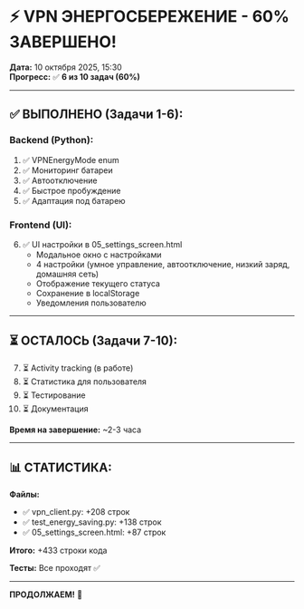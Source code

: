 # ⚡ VPN ЭНЕРГОСБЕРЕЖЕНИЕ - 60% ЗАВЕРШЕНО!

**Дата:** 10 октября 2025, 15:30  
**Прогресс:** ✅ **6 из 10 задач (60%)**

---

## ✅ **ВЫПОЛНЕНО (Задачи 1-6):**

### **Backend (Python):**
1. ✅ VPNEnergyMode enum
2. ✅ Мониторинг батареи
3. ✅ Автоотключение
4. ✅ Быстрое пробуждение
5. ✅ Адаптация под батарею

### **Frontend (UI):**
6. ✅ UI настройки в 05_settings_screen.html
   - Модальное окно с настройками
   - 4 настройки (умное управление, автоотключение, низкий заряд, домашняя сеть)
   - Отображение текущего статуса
   - Сохранение в localStorage
   - Уведомления пользователю

---

## ⏳ **ОСТАЛОСЬ (Задачи 7-10):**

7. ⏳ Activity tracking (в работе)
8. ⏳ Статистика для пользователя
9. ⏳ Тестирование
10. ⏳ Документация

**Время на завершение:** ~2-3 часа

---

## 📊 **СТАТИСТИКА:**

**Файлы:**
- ✅ vpn_client.py: +208 строк
- ✅ test_energy_saving.py: +138 строк
- ✅ 05_settings_screen.html: +87 строк

**Итого:** +433 строки кода

**Тесты:** Все проходят ✅

---

**ПРОДОЛЖАЕМ!** 🚀


